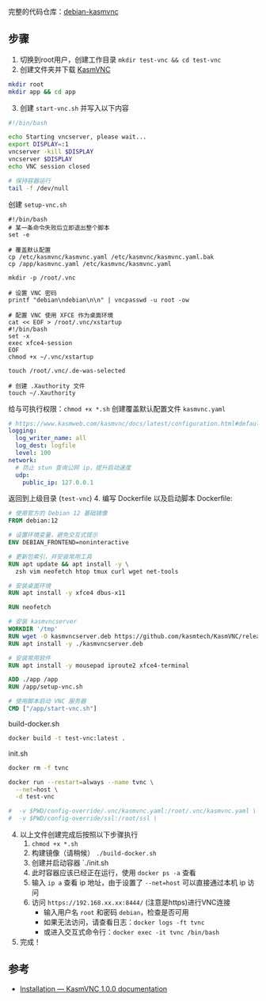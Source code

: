 
完整的代码仓库：[debian-kasmvnc](https://github.com/canwdev/docker-services/tree/master/debian-kasmvnc)
## 步骤

1. 切换到root用户，创建工作目录 `mkdir test-vnc && cd test-vnc`
2. 创建文件夹并下载 [KasmVNC](https://github.com/kasmtech/KasmVNC/releases)
```sh
mkdir root
mkdir app && cd app
```
3. 创建 `start-vnc.sh` 并写入以下内容
```sh
#!/bin/bash

echo Starting vncserver, please wait...
export DISPLAY=:1
vncserver -kill $DISPLAY
vncserver $DISPLAY
echo VNC session closed

# 保持容器运行
tail -f /dev/null
```
创建 `setup-vnc.sh`
```shell
#!/bin/bash
# 某一条命令失败后立即退出整个脚本
set -e

# 覆盖默认配置
cp /etc/kasmvnc/kasmvnc.yaml /etc/kasmvnc/kasmvnc.yaml.bak
cp /app/kasmvnc.yaml /etc/kasmvnc/kasmvnc.yaml

mkdir -p /root/.vnc

# 设置 VNC 密码
printf "debian\ndebian\n\n" | vncpasswd -u root -ow

# 配置 VNC 使用 XFCE 作为桌面环境
cat << EOF > /root/.vnc/xstartup
#!/bin/bash
set -x
exec xfce4-session
EOF
chmod +x ~/.vnc/xstartup

touch /root/.vnc/.de-was-selected

# 创建 .Xauthority 文件
touch ~/.Xauthority
```
给与可执行权限：`chmod +x *.sh`
创建覆盖默认配置文件 `kasmvnc.yaml`
```yaml
# https://www.kasmweb.com/kasmvnc/docs/latest/configuration.html#default-configurations
logging:
  log_writer_name: all
  log_dest: logfile
  level: 100
network:
  # 防止 stun 查询公网 ip，提升启动速度
  udp:
    public_ip: 127.0.0.1
```
返回到上级目录 (`test-vnc`)
4. 编写 Dockerfile 以及启动脚本
Dockerfile:
```Dockerfile
# 使用官方的 Debian 12 基础镜像
FROM debian:12

# 设置环境变量，避免交互式提示
ENV DEBIAN_FRONTEND=noninteractive

# 更新包索引，并安装常用工具
RUN apt update && apt install -y \
  zsh vim neofetch htop tmux curl wget net-tools

# 安装桌面环境
RUN apt install -y xfce4 dbus-x11

RUN neofetch

# 安装 kasmvncserver
WORKDIR '/tmp'
RUN wget -O kasmvncserver.deb https://github.com/kasmtech/KasmVNC/releases/download/v1.3.1/kasmvncserver_bookworm_1.3.1_amd64.deb 
RUN apt install -y ./kasmvncserver.deb

# 安装常用软件
RUN apt install -y mousepad iproute2 xfce4-terminal

ADD ./app /app
RUN /app/setup-vnc.sh

# 使用脚本启动 VNC 服务器
CMD ["/app/start-vnc.sh"]
```
build-docker.sh
```sh
docker build -t test-vnc:latest .
```
init.sh
```sh
docker rm -f tvnc

docker run --restart=always --name tvnc \
  --net=host \
  -d test-vnc

#  -v $PWD/config-override/.vnc/kasmvnc.yaml:/root/.vnc/kasmvnc.yaml \
#  -v $PWD/config-override/ssl:/root/ssl \
```
4. 以上文件创建完成后按照以下步骤执行
	1. `chmod +x *.sh`
	2. 构建镜像（请稍候） `./build-docker.sh`
	3. 创建并启动容器 `./init.sh
	4. 此时容器应该已经正在运行，使用 `docker ps -a` 查看
	5. 输入 `ip a` 查看 ip 地址，由于设置了 `--net=host` 可以直接通过本机 ip 访问
	6. 访问 `https://192.168.xx.xx:8444/` (注意是https)进行VNC连接
		- 输入用户名 `root` 和密码 `debian`，检查是否可用
		- 如果无法访问，请查看日志：`docker logs -ft tvnc`
		- 或进入交互式命令行：`docker exec -it tvnc /bin/bash`
1. 完成！
## 参考

- [Installation — KasmVNC 1.0.0 documentation](https://www.kasmweb.com/kasmvnc/docs/latest/install.html)